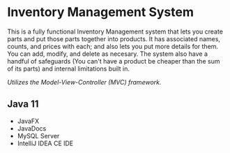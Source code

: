 # Inventory Management System

This is a fully functional Inventory Management system that lets you create parts and put those parts together into products. It has associated names, counts, and prices with each; and also lets you put more details for them.  You can add, modify, and delete as necesary.  The system also have a handful of safeguards (You can't have a product be cheaper than the sum of its parts) and internal limitations built in.

*Utilizes the Model-View-Controller (MVC) framework.*

## Java 11
- JavaFX
- JavaDocs
- MySQL Server
- IntelliJ IDEA CE IDE
